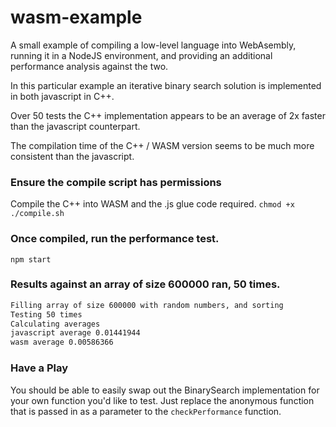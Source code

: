 # wasm-example
A small example of compiling a low-level language into WebAsembly, running it in a NodeJS environment, and providing an additional performance analysis against the two.


In this particular example an iterative binary search solution is implemented in both javascript in C++.

Over 50 tests the C++ implementation appears to be an average of 2x faster than the javascript counterpart.


The compilation time of the C++ / WASM version seems to be much more consistent than the javascript.


### Ensure the compile script has permissions
Compile the C++ into WASM and the .js glue code required.
`chmod +x ./compile.sh`


### Once compiled, run the performance test.
`npm start`


### Results against an array of size 600000 ran, 50 times.
```sh
Filling array of size 600000 with random numbers, and sorting
Testing 50 times
Calculating averages
javascript average 0.01441944
wasm average 0.00586366
```


### Have a Play
You should be able to easily swap out the BinarySearch implementation for your own function you'd like to test.
Just replace the anonymous function that is passed in as a parameter to the `checkPerformance` function.